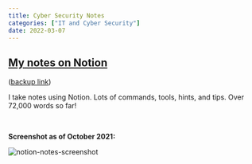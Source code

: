 ```yaml
---
title: Cyber Security Notes
categories: ["IT and Cyber Security"]
date: 2022-03-07
---
```


## [My notes on Notion](http://notion.gibbins.me)

([backup link](https://jamesdeluk.notion.site/James-IT-Notes-9969909992c04b5ba3a734cdf0a74530))

I take notes using Notion. Lots of commands, tools, hints, and tips. Over 72,000 words so far!

<br>

**Screenshot as of October 2021:**

![notion-notes-screenshot](/images/old/notion-notes-screenshot.png)